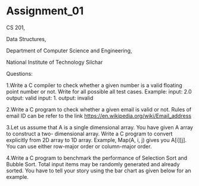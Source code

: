 # Assignment_01
CS 201,

Data Structures,

Department of Computer Science and Engineering,

National Institute of Technology Silchar

Questions:

1.Write a C compiler to check whether a given number is a valid floating point number or not. Write for all possible all test cases. Example: input: 2.0 output: valid input: 1. output: invalid

2.Write a C program to check whether a given email is valid or not. Rules of email ID can be refer to the link https://en.wikipedia.org/wiki/Email_address

3.Let us assume that A is a single dimensional array. You have given A array to construct a two- dimensional array. Write a C program to convert explicitly from 2D array to 1D array. Example, Map(A, i, j) gives you A[i][j]. You can use either row-major order or column-major order.

4.Write a C program to benchmark the performance of Selection Sort and Bubble Sort. Total input items may be randomly generated and already sorted. You have to tell your story using the bar chart as given below for an example.
